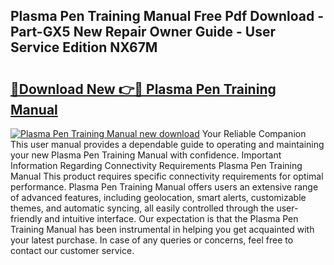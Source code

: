 ## Plasma Pen Training Manual Free Pdf Download - Part-GX5 New Repair Owner Guide - User Service Edition NX67M

# <h2><a href="http://bc99107.oget.top/?id=Plasma+Pen+Training+Manual">🔗Download New 👉🔴 Plasma Pen Training Manual</a></h2>

[![Plasma Pen Training Manual new download](https://i.imgur.com/5g1atiW.png)](http://bc99107.oget.top/?id=Plasma+Pen+Training+Manual)
Your Reliable Companion This user manual provides a dependable guide to operating and maintaining your new Plasma Pen Training Manual with confidence. Important Information Regarding Connectivity Requirements Plasma Pen Training Manual This product requires specific connectivity requirements for optimal performance. Plasma Pen Training Manual offers users an extensive range of advanced features, including geolocation, smart alerts, customizable themes, and automatic syncing, all easily controlled through the user-friendly and intuitive interface. Our expectation is that the Plasma Pen Training Manual has been instrumental in helping you get acquainted with your latest purchase. In case of any queries or concerns, feel free to contact our customer service.
